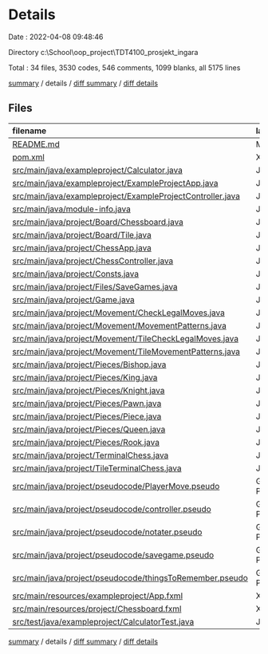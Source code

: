 # Details

Date : 2022-04-08 09:48:46

Directory c:\School\oop_project\TDT4100_prosjekt_ingara

Total : 34 files,  3530 codes, 546 comments, 1099 blanks, all 5175 lines

[summary](results.md) / details / [diff summary](diff.md) / [diff details](diff-details.md)

## Files
| filename | language | code | comment | blank | total |
| :--- | :--- | ---: | ---: | ---: | ---: |
| [README.md](/README.md) | Markdown | 60 | 0 | 29 | 89 |
| [pom.xml](/pom.xml) | XML | 47 | 1 | 10 | 58 |
| [src/main/java/exampleproject/Calculator.java](/src/main/java/exampleproject/Calculator.java) | Java | 10 | 22 | 4 | 36 |
| [src/main/java/exampleproject/ExampleProjectApp.java](/src/main/java/exampleproject/ExampleProjectApp.java) | Java | 17 | 0 | 7 | 24 |
| [src/main/java/exampleproject/ExampleProjectController.java](/src/main/java/exampleproject/ExampleProjectController.java) | Java | 26 | 0 | 8 | 34 |
| [src/main/java/module-info.java](/src/main/java/module-info.java) | Java | 6 | 0 | 1 | 7 |
| [src/main/java/project/Board/Chessboard.java](/src/main/java/project/Board/Chessboard.java) | Java | 137 | 3 | 38 | 178 |
| [src/main/java/project/Board/Tile.java](/src/main/java/project/Board/Tile.java) | Java | 56 | 1 | 32 | 89 |
| [src/main/java/project/ChessApp.java](/src/main/java/project/ChessApp.java) | Java | 18 | 1 | 8 | 27 |
| [src/main/java/project/ChessController.java](/src/main/java/project/ChessController.java) | Java | 284 | 11 | 88 | 383 |
| [src/main/java/project/Consts.java](/src/main/java/project/Consts.java) | Java | 11 | 1 | 4 | 16 |
| [src/main/java/project/Files/SaveGames.java](/src/main/java/project/Files/SaveGames.java) | Java | 27 | 0 | 11 | 38 |
| [src/main/java/project/Game.java](/src/main/java/project/Game.java) | Java | 356 | 11 | 91 | 458 |
| [src/main/java/project/Movement/CheckLegalMoves.java](/src/main/java/project/Movement/CheckLegalMoves.java) | Java | 333 | 87 | 120 | 540 |
| [src/main/java/project/Movement/MovementPatterns.java](/src/main/java/project/Movement/MovementPatterns.java) | Java | 278 | 129 | 151 | 558 |
| [src/main/java/project/Movement/TileCheckLegalMoves.java](/src/main/java/project/Movement/TileCheckLegalMoves.java) | Java | 323 | 42 | 121 | 486 |
| [src/main/java/project/Movement/TileMovementPatterns.java](/src/main/java/project/Movement/TileMovementPatterns.java) | Java | 288 | 155 | 104 | 547 |
| [src/main/java/project/Pieces/Bishop.java](/src/main/java/project/Pieces/Bishop.java) | Java | 6 | 0 | 5 | 11 |
| [src/main/java/project/Pieces/King.java](/src/main/java/project/Pieces/King.java) | Java | 7 | 0 | 4 | 11 |
| [src/main/java/project/Pieces/Knight.java](/src/main/java/project/Pieces/Knight.java) | Java | 6 | 0 | 2 | 8 |
| [src/main/java/project/Pieces/Pawn.java](/src/main/java/project/Pieces/Pawn.java) | Java | 25 | 6 | 11 | 42 |
| [src/main/java/project/Pieces/Piece.java](/src/main/java/project/Pieces/Piece.java) | Java | 52 | 0 | 19 | 71 |
| [src/main/java/project/Pieces/Queen.java](/src/main/java/project/Pieces/Queen.java) | Java | 7 | 0 | 4 | 11 |
| [src/main/java/project/Pieces/Rook.java](/src/main/java/project/Pieces/Rook.java) | Java | 6 | 0 | 3 | 9 |
| [src/main/java/project/TerminalChess.java](/src/main/java/project/TerminalChess.java) | Java | 186 | 3 | 58 | 247 |
| [src/main/java/project/TileTerminalChess.java](/src/main/java/project/TileTerminalChess.java) | Java | 183 | 3 | 54 | 240 |
| [src/main/java/project/pseudocode/PlayerMove.pseudo](/src/main/java/project/pseudocode/PlayerMove.pseudo) | Generic Pseudocode | 92 | 9 | 57 | 158 |
| [src/main/java/project/pseudocode/controller.pseudo](/src/main/java/project/pseudocode/controller.pseudo) | Generic Pseudocode | 32 | 61 | 21 | 114 |
| [src/main/java/project/pseudocode/notater.pseudo](/src/main/java/project/pseudocode/notater.pseudo) | Generic Pseudocode | 11 | 0 | 11 | 22 |
| [src/main/java/project/pseudocode/savegame.pseudo](/src/main/java/project/pseudocode/savegame.pseudo) | Generic Pseudocode | 9 | 0 | 7 | 16 |
| [src/main/java/project/pseudocode/thingsToRemember.pseudo](/src/main/java/project/pseudocode/thingsToRemember.pseudo) | Generic Pseudocode | 16 | 0 | 1 | 17 |
| [src/main/resources/exampleproject/App.fxml](/src/main/resources/exampleproject/App.fxml) | XML | 18 | 0 | 3 | 21 |
| [src/main/resources/project/Chessboard.fxml](/src/main/resources/project/Chessboard.fxml) | XML | 572 | 0 | 3 | 575 |
| [src/test/java/exampleproject/CalculatorTest.java](/src/test/java/exampleproject/CalculatorTest.java) | Java | 25 | 0 | 9 | 34 |

[summary](results.md) / details / [diff summary](diff.md) / [diff details](diff-details.md)